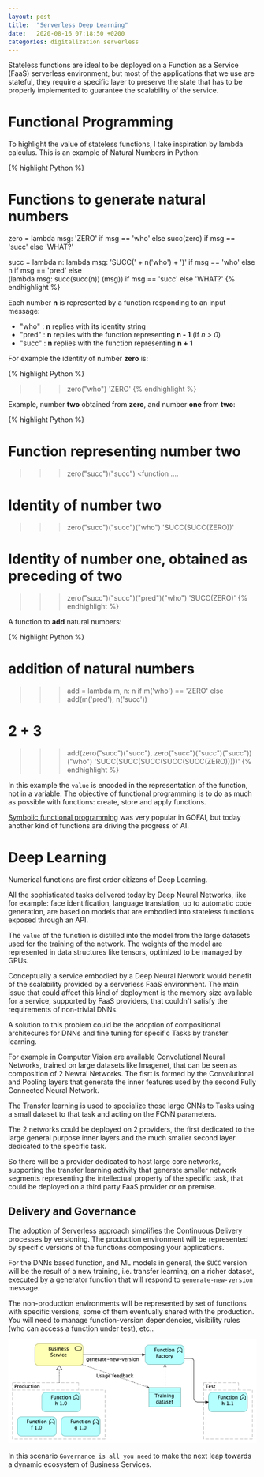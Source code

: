 ```yaml
---
layout: post
title:  "Serverless Deep Learning"
date:   2020-08-16 07:18:50 +0200
categories: digitalization serverless
---
```

Stateless functions are ideal to be deployed on a Function as a Service (FaaS) serverless environment, 
but most of the applications that we use are stateful, they require a specific layer to preserve the state that has to be properly implemented to guarantee the scalability of the service.

# Functional Programming

To highlight the value of stateless functions, I take inspiration by lambda calculus. 
This is an example of Natural Numbers in Python:

{% highlight Python %}
# Functions to generate natural numbers

zero = lambda msg: 'ZERO' if msg == 'who' else succ(zero) if msg == 'succ' else 'WHAT?'

succ = lambda n: lambda msg: 'SUCC(' + n('who') + ')'  if msg == 'who' else n if msg == 'pred' else \
        (lambda msg: succ(succ(n)) (msg)) if msg == 'succ' else 'WHAT?'
{% endhighlight %}

Each number **n** is represented by a function responding to an input message:

- "who" : **n** replies with its identity string
- "pred" : **n** replies with the function representing **n - 1** (if *n > 0*)
- "succ" : **n** replies with the function representing **n + 1**

For example the identity of number **zero** is:

{% highlight Python %}
>>> zero("who")
'ZERO'
{% endhighlight %}

Example, number **two** obtained from **zero**, and number **one** from **two**:

{% highlight Python %}
# Function representing number two
>>> zero("succ")("succ")
<function <lambda>....

# Identity of number two
>>> zero("succ")("succ")("who")
'SUCC(SUCC(ZERO))'

# Identity of number one, obtained as preceding of two
>>> zero("succ")("succ")("pred")("who")
'SUCC(ZERO)'
{% endhighlight %}

A function to **add** natural numbers:

{% highlight Python %}
# addition of natural numbers
>>> add = lambda m, n: n if m('who') == 'ZERO' else add(m('pred'), n('succ'))

# 2 + 3
>>> add(zero("succ")("succ"), zero("succ")("succ")("succ"))("who")
'SUCC(SUCC(SUCC(SUCC(SUCC(ZERO)))))'
{% endhighlight %}

In this example the `value` is encoded in the representation of the function, not in a variable. The objective of functional programming is to do as much as possible with functions: create, store and apply functions.

[Symbolic functional programming](https://en.wikipedia.org/wiki/Symbolic_programming) was very popular in GOFAI, but today another kind of functions are driving the progress of AI.

# Deep Learning
 
Numerical functions are first order citizens of Deep Learning.

All the sophisticated tasks delivered today by Deep Neural Networks, like for example: face identification, language translation, up to automatic code generation, are based on models that are embodied into stateless functions exposed through an API.

The `value` of the function is distilled into the model from the large datasets used for the training of the network. The weights of the model are represented in data structures like tensors, optimized to be managed by GPUs.

Conceptually a service embodied by a Deep Neural Network would benefit of the scalability provided by a serverless FaaS environment. The main issue that could affect this kind of deployment is the memory size available for a service, supported by FaaS providers, that couldn't satisfy the requirements of non-trivial DNNs.

A solution to this problem could be the adoption of compositional architecures for DNNs and fine tuning for specific Tasks by transfer learning.

For example in Computer Vision are available Convolutional Neural Networks, trained on large datasets like Imagenet, that can be seen as composition of 2 Newral Networks. The fisrt is formed by the Convolutional and Pooling layers that generate the inner features used by the second Fully Connected Neural Network.

The Transfer learning is used to specialize those large CNNs to Tasks using a small dataset to that task and acting on the FCNN parameters.

The 2 networks could be deployed on 2 providers, the first dedicated to the large general purpose inner layers and the much smaller second layer dedicated to the specific task.

So there will be a provider dedicated to host large core networks, supporting the transfer learning activity that generate smaller network segments representing the intellectual property of the specific task, that could be deployed on a third party FaaS provider or on premise.

## Delivery and Governance

The adoption of Serverless approach simplifies the Continuous Delivery processes by versioning.
The production environment will be represented by specific versions of the functions composing your applications. 

For the DNNs based function, and ML models in general, the `SUCC` version will be the result of a new training, i.e. transfer learning, on a richer dataset, executed by a generator function that will respond to `generate-new-version` message.

The non-production environments will be represented by set of functions with specific versions, some of them eventually shared with the production. You will need to manage function-version dependencies, visibility rules (who can access a function under test), etc..

![Governance is all you need](/assets/images/Governance_is_all_you_need.png)

In this scenario `Governance is all you need` to make the next leap towards a dynamic ecosystem of Business Services.

